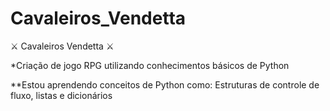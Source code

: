 # Cavaleiros_Vendetta
:crossed_swords: Cavaleiros Vendetta :crossed_swords:

*Criação de jogo RPG utilizando conhecimentos básicos de Python

**Estou aprendendo conceitos de Python como: Estruturas de controle de fluxo, listas e dicionários
